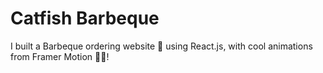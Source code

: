 # Catfish Barbeque
 
I built a Barbeque ordering website 🍖 using React.js, with cool animations from Framer Motion 🎨🚀!
